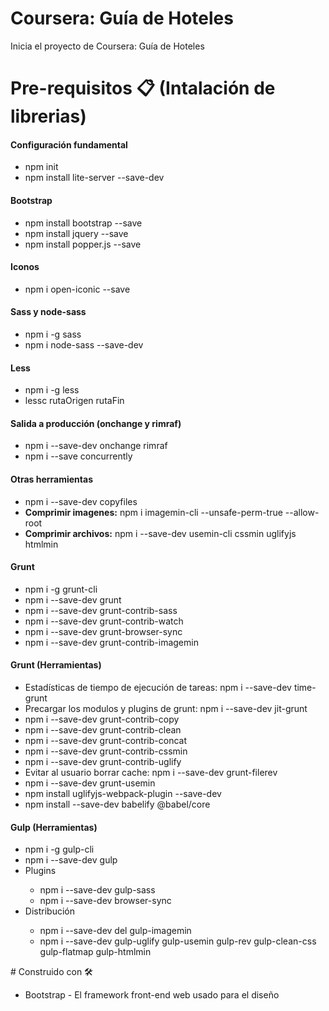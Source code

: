 # Coursera: Guía de Hoteles
Inicia el proyecto de Coursera: Guía de Hoteles


# Pre-requisitos 📋 (Intalación de librerias)
<h4>Configuración fundamental</h4>
<ul>
  <li>npm init</li>
  <li>npm install lite-server --save-dev</li>
</ul>
<h4>Bootstrap</h4>
<ul>
  <li>npm install bootstrap --save</li>
  <li>npm install jquery --save</li>
  <li>npm install popper.js --save</li>
</ul>
<h4>Iconos</h4>
<ul>
  <li>npm i open-iconic --save</li>
</ul>
<h4>Sass y node-sass</h4>
<ul>
  <li>npm i -g sass</li>
  <li>npm i node-sass --save-dev</li>
</ul>
<h4>Less</h4>
<ul>
  <li>npm i -g less</li>
  <li>lessc rutaOrigen rutaFin</li>
</ul>

<h4>Salida a producción (onchange y rimraf)</h4>
<ul>
  <li>npm i --save-dev onchange rimraf</li>
  <li>npm i --save concurrently</li>
</ul>

<h4>Otras herramientas</h4>
<ul>
  <li>npm i --save-dev copyfiles</li>
  <li><strong>Comprimir imagenes:</strong> npm i imagemin-cli --unsafe-perm-true --allow-root</li>
  <li><strong>Comprimir archivos:</strong> npm i --save-dev usemin-cli cssmin uglifyjs htmlmin </li>
</ul>

<h4>Grunt</h4>
<ul>
  <li>npm i -g grunt-cli</li>
  <li>npm i --save-dev grunt</li>
  <li>npm i --save-dev grunt-contrib-sass</li>
  <li>npm i --save-dev grunt-contrib-watch</li>
  <li>npm i --save-dev grunt-browser-sync</li>
  <li>npm i --save-dev grunt-contrib-imagemin</li>
</ul>
<h4>Grunt (Herramientas)</h4>
<ul>
  <li>Estadísticas de tiempo de ejecución de tareas: npm i --save-dev time-grunt</li>
  <li>Precargar los modulos y plugins de grunt: npm i --save-dev jit-grunt</li>
  <li>npm i --save-dev grunt-contrib-copy</li>
  <li>npm i --save-dev grunt-contrib-clean</li>
  <li>npm i --save-dev grunt-contrib-concat</li>
  <li>npm i --save-dev grunt-contrib-cssmin</li>
  <li>npm i --save-dev grunt-contrib-uglify</li>
  <li>Evitar al usuario borrar cache: npm i --save-dev grunt-filerev</li>
  <li>npm i --save-dev grunt-usemin</li>
  <li>npm install uglifyjs-webpack-plugin --save-dev</li>
  <li>npm install --save-dev babelify @babel/core</li>
</ul>

<h4>Gulp (Herramientas)</h4>
<ul>
  <li>npm i -g gulp-cli</li>
  <li>npm i --save-dev gulp</li>
  <li>Plugins</li>
  <ul>
    <li>npm i --save-dev gulp-sass</li>
    <li>npm i --save-dev browser-sync</li>
  </ul>
  <li>Distribución</li>
  <ul>
    <li>npm i --save-dev del gulp-imagemin</li>
    <li>npm i --save-dev gulp-uglify gulp-usemin gulp-rev gulp-clean-css gulp-flatmap gulp-htmlmin</li>
  </ul>
</ul>
# Construido con 🛠️
<ul>
  <li>Bootstrap - El framework front-end web usado para el diseño</li>
</ul>
